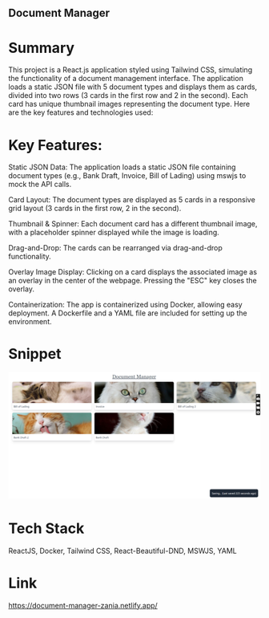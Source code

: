 ## Document Manager

# Summary 

This project is a React.js application styled using Tailwind CSS, simulating the functionality of a document management interface. The application loads a static JSON file with 5 document types and displays them as cards, divided into two rows (3 cards in the first row and 2 in the second). Each card has unique thumbnail images representing the document type. Here are the key features and technologies used:

# Key Features:

Static JSON Data: The application loads a static JSON file containing document types (e.g., Bank Draft, Invoice, Bill of Lading) using mswjs to mock the API calls. <br />

Card Layout: The document types are displayed as 5 cards in a responsive grid layout (3 cards in the first row, 2 in the second). <br />

Thumbnail & Spinner: Each document card has a different thumbnail image, with a placeholder spinner displayed while the image is loading.<br />

Drag-and-Drop: The cards can be rearranged via drag-and-drop functionality. <br />

Overlay Image Display: Clicking on a card displays the associated image as an overlay in the center of the webpage. Pressing the "ESC" key closes the overlay. <br />

Containerization: The app is containerized using Docker, allowing easy deployment. A Dockerfile and a YAML file are included for setting up the environment.

# Snippet 

<img src="/src//assets/snippet.png" />

# Tech Stack 

ReactJS, Docker, Tailwind CSS, React-Beautiful-DND, MSWJS, YAML

# Link

https://document-manager-zania.netlify.app/




